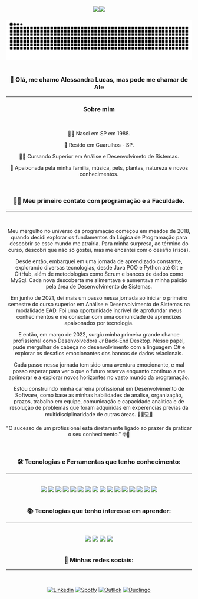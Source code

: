 
<div align = "center">
  <a href="https://github.com/AleLucasG">
  <img height = "180em" src = "https://github-readme-stats.vercel.app/api?username=AleLucasG&show_icons=true&theme=synthwave&include_all_commits=true&count_private=true" /><img height = "180em" src = "https://github-readme-stats.vercel.app/api/top-langs/?username=AleLucasG&layout=compact&langs_count=7&theme=synthwave" />
  </a>
</div>


<div style="display: inline_block"><br/>


<div align = "center">
<picture>
  <source media="(prefers-color-scheme: dark)" srcset="https://raw.githubusercontent.com/AleLucasG/AleLucasG/output/github-contribution-grid-snake-dark.svg">
  <source media="(prefers-color-scheme: dark)" srcset="https://raw.githubusercontent.com/AleLucasG/AleLucasG/output/github-contribution-grid-snake.svg">
  <img alt="github contribution grid snake animation" src="https://raw.githubusercontent.com/AleLucasG/AleLucasG/output/github-contribution-grid-snake.svg">
</picture>
<br><br>


### 👋 Olá, me chamo Alessandra Lucas, mas pode me chamar de Ale 
____________________________________________________________

###  Sobre mim
<div style="display: inline_block"><br/>

👶🏼 Nasci em SP em 1988.

🏡 Resido em Guarulhos - SP.

👩‍🎓 Cursando Superior em Análise e Desenvolvimeto de Sistemas.

🥰 Apaixonada pela minha família, música, pets, plantas, natureza e novos conhecimentos.

<div style="display: inline_block"><br/>

### 👩‍💻 **Meu primeiro contato com programação e a Faculdade.** 
____________________________________________________________
<div style="display: inline_block"><br/>

Meu mergulho no universo da programação começou em meados de 2018, quando decidi explorar os fundamentos da Lógica de Programação para descobrir se esse mundo me atrairia. Para minha surpresa, ao término do curso, descobri que não só gostei, mas me encantei com o desafio (risos).

Desde então, embarquei em uma jornada de aprendizado constante, explorando diversas tecnologias, desde Java POO e Python até Git e GitHub, além de metodologias como Scrum e bancos de dados como MySql. Cada nova descoberta me alimentava e aumentava minha paixão pela área de Desenvolvimento de Sistemas.

Em junho de 2021, dei mais um passo nessa jornada ao iniciar o primeiro semestre do curso superior em Análise e Desenvolvimento de Sistemas na modalidade EAD. Foi uma oportunidade incrível de aprofundar meus conhecimentos e me conectar com uma comunidade de aprendizes apaixonados por tecnologia.

E então, em março de 2022, surgiu minha primeira grande chance profissional como Desenvolvedora Jr Back-End Desktop. Nesse papel, pude mergulhar de cabeça no desenvolvimento com a linguagem C# e explorar os desafios emocionantes dos bancos de dados relacionais.

Cada passo nessa jornada tem sido uma aventura emocionante, e mal posso esperar para ver o que o futuro reserva enquanto continuo a me aprimorar e a explorar novos horizontes no vasto mundo da programação.

Estou construindo minha carreira profissional em Desenvolvimento de Software, como base as minhas habilidades de analise, organização, prazos, trabalho em equipe, comunicação e capacidade analítica e de resolução de problemas que foram adquiridas em experencias prévias da multidisciplinaridade de outras áreas. 🧑🏻💻🚀

"O sucesso de um profissional está diretamente ligado ao prazer de praticar o seu conhecimento." 🤓🚀
<div style="display: inline_block"><br/>

###  🛠 Tecnologias e Ferramentas que tenho conhecimento:
____________________________________________________________
  
<div style="display: inline_block"><br/>
    <img align="center" alr="GitHub" src=https://img.shields.io/badge/GitHub-100000?style=for-the-badge&logo=github&logoColor=white />
    <img align="center" alr="Python" src="https://img.shields.io/badge/Python-3776AB?style=for-the-badge&logo=python&logoColor=white" />
    <img align="center" alr="MySQL" src=https://img.shields.io/badge/MySQL-00000F?style=for-the-badge&logo=mysql&logoColor=white />
    <img align="center" alr="CSharp" src=https://img.shields.io/badge/C%23-239120?style=for-the-badge&logo=c-sharp&logoColor=white />
    <img align="center" alr=".NET" src=https://img.shields.io/badge/.NET-5C2D91?style=for-the-badge&logo=.net&logoColor=white />
    <img align="center" alr="PostgreSQL" src=https://img.shields.io/badge/PostgreSQL-316192?style=for-the-badge&logo=postgresql&logoColor=white />
    <img align="center" alr="Oracle" src=https://img.shields.io/badge/Oracle-F80000?style=for-the-badge&logo=Oracle&logoColor=white />
    <img align="center" alr="Visual_Studio" src=https://img.shields.io/badge/Visual_Studio-5C2D91?style=for-the-badge&logo=visual%20studio&logoColor=white />
    <img align="center" alr="Visual_Studio_Code" src=https://img.shields.io/badge/Visual_Studio_Code-0078D4?style=for-the-badge&logo=visual%20studio%20code&logoColor=white />
    <img align="center" alr="Microsoft_Exce" src=https://img.shields.io/badge/Microsoft_Excel-217346?style=for-the-badge&logo=microsoft-excel&logoColor=white />
    <img align="center" alr="Microsoft_Word" src=https://img.shields.io/badge/Microsoft_Word-2B579A?style=for-the-badge&logo=microsoft-word&logoColor=white />
    <img align="center" alr="SAP" src=https://img.shields.io/badge/SAP-0FAAFF?style=for-the-badge&logo=sap&logoColor=white />
    <img align="center" alr="Azure_DevOps" src=https://img.shields.io/badge/Azure_DevOps-0078D7?style=for-the-badge&logo=azure-devops&logoColor=white />
    <img align="center" alr="Notepad++" src=https://img.shields.io/badge/Notepad++-90E59A.svg?style=for-the-badge&logo=notepad%2B%2B&logoColor=black />
    <img align="center" alr="Trello" src=https://img.shields.io/badge/Trello-0052CC?style=for-the-badge&logo=trello&logoColor=white />
    <img align="center" alr="Jira" src=https://img.shields.io/badge/Jira-0052CC?style=for-the-badge&logo=Jira&logoColor=white />
    
<div style="display: inline_block"><br/>
 
###  📚 Tecnologias que tenho interesse em aprender:
______________________________________________________________
<div style="display: inline_block"><br/>
    <img align="center" alr="Java" src="https://img.shields.io/badge/Java-ED8B00?style=for-the-badge&logo=java&logoColor=white" />
    <img align="center" alr="HTML5" src=https://img.shields.io/badge/HTML5-E34F26?style=for-the-badge&logo=html5&logoColor=white />
    <img align="center" alr="CSS3" src=https://img.shields.io/badge/CSS3-1572B6?style=for-the-badge&logo=css3&logoColor=white />
    <img align="center" alr="JavaScript" src=https://img.shields.io/badge/JavaScript-F7DF1E?style=for-the-badge&logo=javascript&logoColor=black />
    
<div style="display: inline_block"><br/>

###  🔎 Minhas redes sociais:
_____________________________________________________
<div style="display: inline_block"><br/>

[![ Linkedin ](https://img.shields.io/badge/LinkedIn-0077B5?style=for-the-badge&logo=linkedin&logoColor=white)](https://www.linkedin.com/in/alessandra-lucas-4b9453104/)
[![ Spotfy ](https://img.shields.io/badge/Spotify-1ED760?&style=for-the-badge&logo=spotify&logoColor=white)](https://open.spotify.com/?nd=1)
[![ Outllok ](https://img.shields.io/badge/Microsoft_Outlook-0078D4?style=for-the-badge&logo=microsoft-outlook&logoColor=white)](https://outlook.live.com/mail/0/)
[![ Duolingo ](https://img.shields.io/badge/Duolingo-58CC02?style=for-the-badge&logo=Duolingo&logoColor=white)](https://pt.duolingo.com/profile/AleLucasG)
<div style="display: inline_block"><br/>



